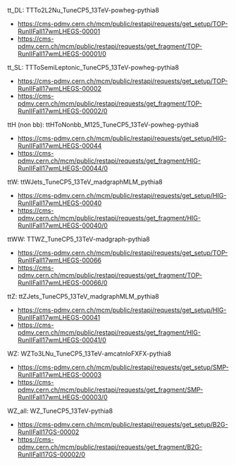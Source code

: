 tt_DL: TTTo2L2Nu_TuneCP5_13TeV-powheg-pythia8
* https://cms-pdmv.cern.ch/mcm/public/restapi/requests/get_setup/TOP-RunIIFall17wmLHEGS-00001
* https://cms-pdmv.cern.ch/mcm/public/restapi/requests/get_fragment/TOP-RunIIFall17wmLHEGS-00001/0

tt_SL: TTToSemiLeptonic_TuneCP5_13TeV-powheg-pythia8
* https://cms-pdmv.cern.ch/mcm/public/restapi/requests/get_setup/TOP-RunIIFall17wmLHEGS-00002
* https://cms-pdmv.cern.ch/mcm/public/restapi/requests/get_fragment/TOP-RunIIFall17wmLHEGS-00002/0

ttH (non bb): ttHToNonbb_M125_TuneCP5_13TeV-powheg-pythia8
* https://cms-pdmv.cern.ch/mcm/public/restapi/requests/get_setup/HIG-RunIIFall17wmLHEGS-00044
* https://cms-pdmv.cern.ch/mcm/public/restapi/requests/get_fragment/HIG-RunIIFall17wmLHEGS-00044/0

ttW: ttWJets_TuneCP5_13TeV_madgraphMLM_pythia8
* https://cms-pdmv.cern.ch/mcm/public/restapi/requests/get_setup/HIG-RunIIFall17wmLHEGS-00040
* https://cms-pdmv.cern.ch/mcm/public/restapi/requests/get_fragment/HIG-RunIIFall17wmLHEGS-00040/0

ttWW: TTWZ_TuneCP5_13TeV-madgraph-pythia8
* https://cms-pdmv.cern.ch/mcm/public/restapi/requests/get_setup/TOP-RunIIFall17wmLHEGS-00066
* https://cms-pdmv.cern.ch/mcm/public/restapi/requests/get_fragment/TOP-RunIIFall17wmLHEGS-00066/0

ttZ: ttZJets_TuneCP5_13TeV_madgraphMLM_pythia8
* https://cms-pdmv.cern.ch/mcm/public/restapi/requests/get_setup/HIG-RunIIFall17wmLHEGS-00041
* https://cms-pdmv.cern.ch/mcm/public/restapi/requests/get_fragment/HIG-RunIIFall17wmLHEGS-00041/0

WZ: WZTo3LNu_TuneCP5_13TeV-amcatnloFXFX-pythia8
* https://cms-pdmv.cern.ch/mcm/public/restapi/requests/get_setup/SMP-RunIIFall17wmLHEGS-00003
* https://cms-pdmv.cern.ch/mcm/public/restapi/requests/get_fragment/SMP-RunIIFall17wmLHEGS-00003/0

WZ_all: WZ_TuneCP5_13TeV-pythia8
* https://cms-pdmv.cern.ch/mcm/public/restapi/requests/get_setup/B2G-RunIIFall17GS-00002
* https://cms-pdmv.cern.ch/mcm/public/restapi/requests/get_fragment/B2G-RunIIFall17GS-00002/0
